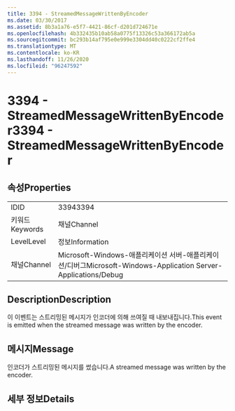 ```yaml
---
title: 3394 - StreamedMessageWrittenByEncoder
ms.date: 03/30/2017
ms.assetid: 8b3a1a76-e5f7-4421-86cf-d201d724671e
ms.openlocfilehash: 4b332435b10ab58a0775f13326c53a366172ab5a
ms.sourcegitcommit: bc293b14af795e0e999e3304dd40c0222cf2ffe4
ms.translationtype: MT
ms.contentlocale: ko-KR
ms.lasthandoff: 11/26/2020
ms.locfileid: "96247592"
---
```

# <a name="3394---streamedmessagewrittenbyencoder"></a><span data-ttu-id="efcce-102">3394 - StreamedMessageWrittenByEncoder</span><span class="sxs-lookup"><span data-stu-id="efcce-102">3394 - StreamedMessageWrittenByEncoder</span></span>

## <a name="properties"></a><span data-ttu-id="efcce-103">속성</span><span class="sxs-lookup"><span data-stu-id="efcce-103">Properties</span></span>  
  
|||  
|-|-|  
|<span data-ttu-id="efcce-104">ID</span><span class="sxs-lookup"><span data-stu-id="efcce-104">ID</span></span>|<span data-ttu-id="efcce-105">3394</span><span class="sxs-lookup"><span data-stu-id="efcce-105">3394</span></span>|  
|<span data-ttu-id="efcce-106">키워드</span><span class="sxs-lookup"><span data-stu-id="efcce-106">Keywords</span></span>|<span data-ttu-id="efcce-107">채널</span><span class="sxs-lookup"><span data-stu-id="efcce-107">Channel</span></span>|  
|<span data-ttu-id="efcce-108">Level</span><span class="sxs-lookup"><span data-stu-id="efcce-108">Level</span></span>|<span data-ttu-id="efcce-109">정보</span><span class="sxs-lookup"><span data-stu-id="efcce-109">Information</span></span>|  
|<span data-ttu-id="efcce-110">채널</span><span class="sxs-lookup"><span data-stu-id="efcce-110">Channel</span></span>|<span data-ttu-id="efcce-111">Microsoft-Windows-애플리케이션 서버-애플리케이션/디버그</span><span class="sxs-lookup"><span data-stu-id="efcce-111">Microsoft-Windows-Application Server-Applications/Debug</span></span>|  
  
## <a name="description"></a><span data-ttu-id="efcce-112">Description</span><span class="sxs-lookup"><span data-stu-id="efcce-112">Description</span></span>  

 <span data-ttu-id="efcce-113">이 이벤트는 스트리밍된 메시지가 인코더에 의해 쓰여질 때 내보내집니다.</span><span class="sxs-lookup"><span data-stu-id="efcce-113">This event is emitted when the streamed message was written by the encoder.</span></span>  
  
## <a name="message"></a><span data-ttu-id="efcce-114">메시지</span><span class="sxs-lookup"><span data-stu-id="efcce-114">Message</span></span>  

 <span data-ttu-id="efcce-115">인코더가 스트리밍된 메시지를 썼습니다.</span><span class="sxs-lookup"><span data-stu-id="efcce-115">A streamed message was written by the encoder.</span></span>  
  
## <a name="details"></a><span data-ttu-id="efcce-116">세부 정보</span><span class="sxs-lookup"><span data-stu-id="efcce-116">Details</span></span>
